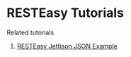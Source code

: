 # RESTEasy Tutorials

Related tutorials

1. [RESTEasy Jettison JSON Example](https://howtodoinjava.com/resteasy/resteasy-jettison-json-example/)
